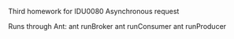 Third homework for IDU0080
Asynchronous request

Runs through Ant:
ant runBroker
ant runConsumer
ant runProducer
